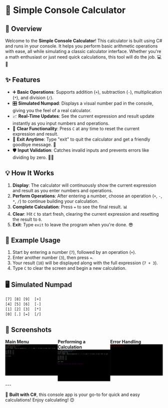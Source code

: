 ﻿# 🧮 Simple Console Calculator

## 🎉 Overview

Welcome to the **Simple Console Calculator**! This calculator is built using C# and runs in your console. It helps you perform basic arithmetic operations with ease, all while simulating a classic calculator interface. Whether you're a math enthusiast or just need quick calculations, this tool will do the job. 💻🔢

## ✨ Features

- ➕ **Basic Operations**: Supports addition (`+`), subtraction (`-`), multiplication (`*`), and division (`/`).
- 🎛️ **Simulated Numpad**: Displays a visual number pad in the console, giving you the feel of a real calculator.
- 📈 **Real-Time Updates**: See the current expression and result update instantly as you input numbers and operations.
- 🔄 **Clear Functionality**: Press `C` at any time to reset the current expression and result.
- 🏃 **Exit Anytime**: Type "exit" to quit the calculator and get a friendly goodbye message. 👋
- 🛡️ **Input Validation**: Catches invalid inputs and prevents errors like dividing by zero. 🚫➗

## 💡 How It Works

1. **Display**: The calculator will continuously show the current expression and result as you enter numbers and operations.
2. **Perform Operations**: After entering a number, choose an operation (`+`, `-`, `*`, `/`) to continue building your calculation.
3. **Complete Calculation**: Press `=` to see the final result. 📊
4. **Clear**: Hit `C` to start fresh, clearing the current expression and resetting the result to `0`.
5. **Exit**: Type `exit` to leave the program when you're done. 😎

## 🔢 Example Usage

1. Start by entering a number (`7`), followed by an operation (`+`).
2. Enter another number (`3`), then press `=`.
3. Your result (`10`) will be displayed along with the full expression (`7 + 3`).
4. Type `C` to clear the screen and begin a new calculation.

## 🖥️ Simulated Numpad

```plaintext
[7] [8] [9]  [+]
[4] [5] [6]  [-]
[1] [2] [3]  [*]
[0] [.] [=]  [/]
```

## 📸 Screenshots

<div style="display: flex; justify-content: space-around;">
  <div>
    <strong>Main Menu</strong><br>
    <img src="https://github.com/JosueIsOffline/itla-programming1-exercises/blob/main/Practices%20%26%20Assignments/On%20my%20own%20account/SimpleCalculator/Screenshoots/Screeshoot%201.PNG" alt="Main Menu" style="width: 600px;">
  </div>
  
  <div>
    <strong>Performing a Calculation</strong><br>
    <img src="https://github.com/JosueIsOffline/itla-programming1-exercises/blob/main/Practices%20%26%20Assignments/On%20my%20own%20account/SimpleCalculator/Screenshoots/Screeshoot%202.PNG" alt="Performing a Calculation" style="width: 600px;">
  </div>

  <div>
    <strong>Error Handling</strong><br>
    <img src="https://github.com/JosueIsOffline/itla-programming1-exercises/blob/main/Practices%20%26%20Assignments/On%20my%20own%20account/SimpleCalculator/Screenshoots/Screeshoot%203.PNG" alt="Error Handling" style="width: 600px;">
  </div>
</div>
---

🔧 **Built with C#**, this console app is your go-to for quick and easy calculations! Enjoy calculating! 😊
